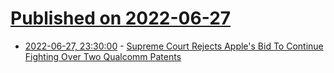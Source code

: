 # [Published on 2022-06-27](index.md)

* [2022-06-27, 23:30:00](https://yro.slashdot.org/story/22/06/27/216247/supreme-court-rejects-apples-bid-to-continue-fighting-over-two-qualcomm-patents?utm_source=rss1.0mainlinkanon&utm_medium=feed) - [Supreme Court Rejects Apple's Bid To Continue Fighting Over Two Qualcomm Patents](https://yro.slashdot.org/story/22/06/27/216247/supreme-court-rejects-apples-bid-to-continue-fighting-over-two-qualcomm-patents?utm_source=rss1.0mainlinkanon&utm_medium=feed)
